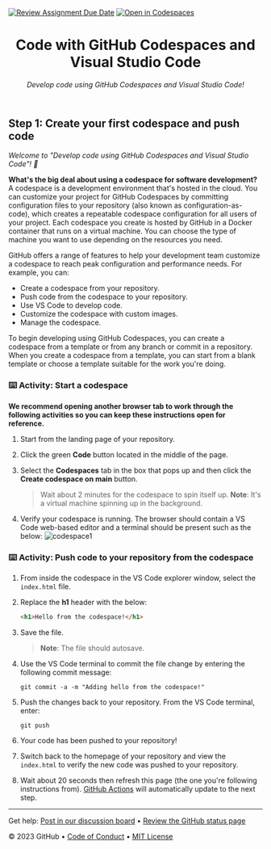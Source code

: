 [![Review Assignment Due Date](https://classroom.github.com/assets/deadline-readme-button-22041afd0340ce965d47ae6ef1cefeee28c7c493a6346c4f15d667ab976d596c.svg)](https://classroom.github.com/a/V4-9JGS4)
[![Open in Codespaces](https://classroom.github.com/assets/launch-codespace-2972f46106e565e64193e422d61a12cf1da4916b45550586e14ef0a7c637dd04.svg)](https://classroom.github.com/open-in-codespaces?assignment_repo_id=16602291)
<header>

<!--
  <<< Author notes: Course header >>>
  Read <https://skills.github.com/quickstart> for more information about how to build courses using this template.
  Include a 1280×640 image, course name in sentence case, and a concise description in emphasis.
  In your repository settings: enable template repository, add your 1280×640 social image, auto delete head branches.
  Next to "About", add description & tags; disable releases, packages, & environments.
  Add your open source license, GitHub uses the MIT license.
-->

# Code with GitHub Codespaces and Visual Studio Code

_Develop code using GitHub Codespaces and Visual Studio Code!_

</header>

<!--
  <<< Author notes: Step 1 >>>
  Choose 3-5 steps for your course.
  The first step is always the hardest, so pick something easy!
  Link to docs.github.com for further explanations.
  Encourage users to open new tabs for steps!
-->

## Step 1: Create your first codespace and push code

_Welcome to "Develop code using GitHub Codespaces and Visual Studio Code"! :wave:_

**What's the big deal about using a codespace for software development?** A codespace is a development environment that's hosted in the cloud. You can customize your project for GitHub Codespaces by committing configuration files to your repository (also known as configuration-as-code), which creates a repeatable codespace configuration for all users of your project. Each codespace you create is hosted by GitHub in a Docker container that runs on a virtual machine. You can choose the type of machine you want to use depending on the resources you need.

GitHub offers a range of features to help your development team customize a codespace to reach peak configuration and performance needs. For example, you can:

- Create a codespace from your repository.
- Push code from the codespace to your repository.
- Use VS Code to develop code.
- Customize the codespace with custom images.
- Manage the codespace.

To begin developing using GitHub Codespaces, you can create a codespace from a template or from any branch or commit in a repository. When you create a codespace from a template, you can start from a blank template or choose a template suitable for the work you're doing.

### :keyboard: Activity: Start a codespace

**We recommend opening another browser tab to work through the following activities so you can keep these instructions open for reference.**

1. Start from the landing page of your repository.
1. Click the green **Code** button located in the middle of the page.
1. Select the **Codespaces** tab in the box that pops up and then click the **Create codespace on main** button.

   > Wait about 2 minutes for the codespace to spin itself up.
   > **Note**: It's a virtual machine spinning up in the background.

1. Verify your codespace is running. The browser should contain a VS Code web-based editor and a terminal should be present such as the below:
   ![codespace1](https://user-images.githubusercontent.com/26442605/207355196-71aab43f-35a9-495b-bcfe-bf3773c2f1b3.png)

### :keyboard: Activity: Push code to your repository from the codespace

1. From inside the codespace in the VS Code explorer window, select the `index.html` file.
1. Replace the **h1** header with the below:

   ```html
   <h1>Hello from the codespace!</h1>
   ```

1. Save the file.
   > **Note**: The file should autosave.
1. Use the VS Code terminal to commit the file change by entering the following commit message:

   ```shell
   git commit -a -m "Adding hello from the codespace!"
   ```

1. Push the changes back to your repository. From the VS Code terminal, enter:

   ```shell
   git push
   ```

1. Your code has been pushed to your repository!
1. Switch back to the homepage of your repository and view the `index.html` to verify the new code was pushed to your repository.
1. Wait about 20 seconds then refresh this page (the one you're following instructions from). [GitHub Actions](https://docs.github.com/en/actions) will automatically update to the next step.

<footer>

<!--
  <<< Author notes: Footer >>>
  Add a link to get support, GitHub status page, code of conduct, license link.
-->

---

Get help: [Post in our discussion board](https://github.com/orgs/skills/discussions/categories/code-with-codespaces) &bull; [Review the GitHub status page](https://www.githubstatus.com/)

&copy; 2023 GitHub &bull; [Code of Conduct](https://www.contributor-covenant.org/version/2/1/code_of_conduct/code_of_conduct.md) &bull; [MIT License](https://gh.io/mit)

</footer>
